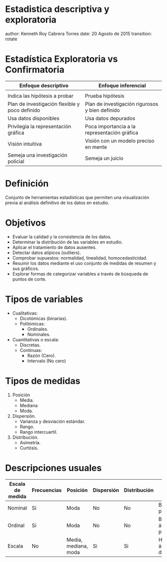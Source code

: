 Estadistica descriptiva y exploratoria
========================================================
author: Kenneth Roy Cabrera Torres
date: 20 Agosto de 2015
transition: rotate

Estadística Exploratoria vs Confirmatoria
========================================================

| Enfoque descriptivo | Enfoque inferencial |
|---------------------|---------------------|
| | |
|Indica las hipótesis a probar | Prueba hipótesis |
|Plan de investigación flexible y poco definido| Plan de investigación rigurosos y bien definido|
|Usa datos disponibles | Usa datos depurados|
|Privilegia la representación gráfica | Poca importancia a la representación gráfica|
|Visión intuitiva | Visión con un modelo  preciso en mente |
|Semeja una investigación policial | Semeja un juicio 


Definición
========================================================
Conjunto de herramientas estadísticas que permiten una visualización
previa al análisis definitivo de los datos en estudio.


Objetivos
========================================================
- Evaluar la calidad y la consistencia de los datos.
- Determinar la distribución de las variables en estudio.
- Aplicar el tratamiento de datos ausentes.
- Detectar datos atípicos (outliers).
- Comprobar supuestos: normalidad, linealidad, homocedasticidad.
- Resumir los datos mediante el uso conjunto de medidas de resumen y sus gráficos.
- Explorar formas de categorizar variables a través de búsqueda de puntos de corte.

Tipos de variables
========================================================
- Cualitativas:
  * Dicotómicas (binarias).
  * Politómicas:
     - Ordinales.
     - Nominales.
- Cuantitativas o escala:
  * Discretas.
  * Continuas:
     - Razón (Cero).
     - Intervalo (No cero)
     
Tipos de medidas
========================================================

1. Posición
    - Media.
    - Mediana
    - Moda.
2. Dispersión.
    - Varianza y desviación estándar.
    - Rango.
    - Rango intercuartil.
3. Distribución.
    - Asimetría.
    - Curtósis.

Descripciones usuales
========================================================
Escala de medida | Frecuencias | Posición | Dispersión | Distribución | Gráficos
---             |---          | ---      | ---        | ---          | ---
Nominal | Si | Moda | No | No | Barras y pastel 
Ordinal | Si | Moda | No | No | Barras, áreas y pastel
Escala  | No | Media, mediana, moda | Si | Si | Histograma, áreas, dispersión.


